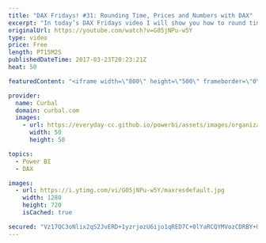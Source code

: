 ```yaml
---
title: "DAX Fridays! #31: Rounding Time, Prices and Numbers with DAX"
excerpt: "In today’s DAX Fridays video I will show you how to round time, prices and numbers using ROUND, ROUNDUP, ROUNDDOWN, INT, TRUNC, ODD, EVEN, MROUND, FLOOR and CEILING.  Rounding numbers, time and prices is a very useful skill as it will give you more control of your dataset and the accurancy in which your"
originalUrl: https://youtube.com/watch?v=G05jNPu-w5Y
type: video
price: Free
length: PT15M2S
publishedDateTime: 2017-03-23T20:23:21Z
heat: 50

featuredContent: "<iframe width=\"800\" height=\"500\" frameborder=\"0\" src=\"https://www.youtube.com/embed/G05jNPu-w5Y\" allow=\"accelerometer; autoplay; encrypted-media; gyroscope; picture-in-picture\" allowfullscreen></iframe>"

provider:
  name: Curbal
  domain: curbal.com
  images:
    - url: https://everyday-cc.github.io/powerbi/assets/images/organizations/curbal.com-50x50.jpg
      width: 50
      height: 50

topics:
  - Power BI
  - DAX

images:
  - url: https://i.ytimg.com/vi/G05jNPu-w5Y/maxresdefault.jpg
    width: 1280
    height: 720
    isCached: true

secured: "Vz17QC3oNlix2qS2JvERD+1yzrjozU6ijo1qRED7C+0lYaRCQYMVozCDRBY+U81dtcf3Boubw0WSmzjHuPVfSaEfXlyXoWnIeCZAqnK6R/3DmpWyGNgqqMfkKM+5THrZ9IA5mkvRama5Z+4s5GNAoNkaqi9BCUJAXr041NM6Flm5hnwXLuaIG5h/K3JkzW2oC0bAJ0COP4i5AWVZfOBROKq5t79h9VwQwZzlyvod1kBAYoXIlziqOwqkw7cUode3C49PfDyf/aKsw6eYni47qo/VKKni2chJ9Er/O4pEXWCcixz8fyFzHm8EtifV3zKqNMU60HYA/w7yT9Lpm+XaupO4aBwRKLFgZEAGw60/eerhuz9Q8rWxGIyHsFwjjN//H8O06qjNRuGgh7YmI3r/8EjbPDr/JkyzTAVI50B1gQo=;tLMg7HddvMHjIhrspC1tGg=="
---
```



